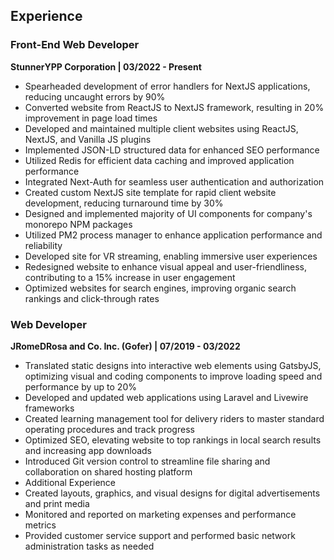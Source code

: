 ## Experience

### Front-End Web Developer
**StunnerYPP Corporation | 03/2022 - Present**
- Spearheaded development of error handlers for NextJS applications, reducing uncaught errors by 90%
- Converted website from ReactJS to NextJS framework, resulting in 20% improvement in page load times
- Developed and maintained multiple client websites using ReactJS, NextJS, and Vanilla JS plugins
- Implemented JSON-LD structured data for enhanced SEO performance
- Utilized Redis for efficient data caching and improved application performance
- Integrated Next-Auth for seamless user authentication and authorization
- Created custom NextJS site template for rapid client website development, reducing turnaround time by 30%
- Designed and implemented majority of UI components for company's monorepo NPM packages
- Utilized PM2 process manager to enhance application performance and reliability
- Developed site for VR streaming, enabling immersive user experiences
- Redesigned website to enhance visual appeal and user-friendliness, contributing to a 15% increase in user engagement
- Optimized websites for search engines, improving organic search rankings and click-through rates

### Web Developer
**JRomeDRosa and Co. Inc. (Gofer) | 07/2019 - 03/2022**
- Translated static designs into interactive web elements using GatsbyJS, optimizing visual and coding components to improve loading speed and performance by up to 20%
- Developed and updated web applications using Laravel and Livewire frameworks
- Created learning management tool for delivery riders to master standard operating procedures and track progress
- Optimized SEO, elevating website to top rankings in local search results and increasing app downloads
- Introduced Git version control to streamline file sharing and collaboration on shared hosting platform
- Additional Experience
- Created layouts, graphics, and visual designs for digital advertisements and print media
- Monitored and reported on marketing expenses and performance metrics
- Provided customer service support and performed basic network administration tasks as needed